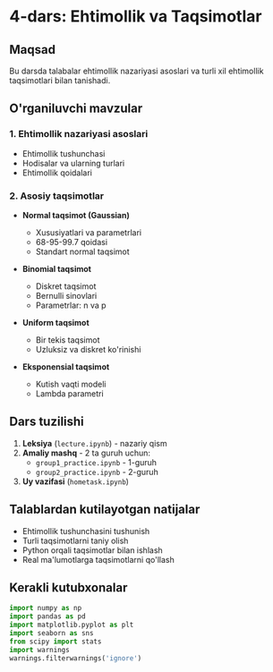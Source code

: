 # 4-dars: Ehtimollik va Taqsimotlar

## Maqsad
Bu darsda talabalar ehtimollik nazariyasi asoslari va turli xil ehtimollik taqsimotlari bilan tanishadi.

## O'rganiluvchi mavzular

### 1. Ehtimollik nazariyasi asoslari
- Ehtimollik tushunchasi
- Hodisalar va ularning turlari
- Ehtimollik qoidalari

### 2. Asosiy taqsimotlar
- **Normal taqsimot (Gaussian)**
  - Xususiyatlari va parametrlari
  - 68-95-99.7 qoidasi
  - Standart normal taqsimot
  
- **Binomial taqsimot**
  - Diskret taqsimot
  - Bernulli sinovlari
  - Parametrlar: n va p

- **Uniform taqsimot**
  - Bir tekis taqsimot
  - Uzluksiz va diskret ko'rinishi
  
- **Eksponensial taqsimot**
  - Kutish vaqti modeli
  - Lambda parametri

## Dars tuzilishi

1. **Leksiya** (`lecture.ipynb`) - nazariy qism
2. **Amaliy mashq** - 2 ta guruh uchun:
   - `group1_practice.ipynb` - 1-guruh
   - `group2_practice.ipynb` - 2-guruh
3. **Uy vazifasi** (`hometask.ipynb`)

## Talablardan kutilayotgan natijalar
- Ehtimollik tushunchasini tushunish
- Turli taqsimotlarni taniy olish
- Python orqali taqsimotlar bilan ishlash
- Real ma'lumotlarga taqsimotlarni qo'llash

## Kerakli kutubxonalar
```python
import numpy as np
import pandas as pd
import matplotlib.pyplot as plt
import seaborn as sns
from scipy import stats
import warnings
warnings.filterwarnings('ignore')
```
